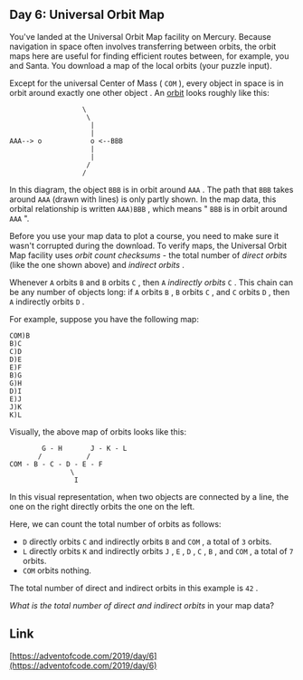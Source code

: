 ## Day 6: Universal Orbit Map

You've landed at the Universal Orbit Map facility on Mercury. Because navigation in space often involves transferring between orbits, the orbit maps here are useful for finding efficient routes between, for example, you and Santa. You download a map of the local orbits (your puzzle input).

Except for the universal Center of Mass ( `COM` ), every object in space is in orbit around exactly one other object . An [orbit](https://en.wikipedia.org/wiki/Orbit) looks roughly like this:

```
                  \
                   \
                    |
                    |
AAA--> o            o <--BBB
                    |
                    |
                   /
                  /
```

In this diagram, the object `BBB` is in orbit around `AAA` . The path that `BBB` takes around `AAA` (drawn with lines) is only partly shown. In the map data, this orbital relationship is written `AAA)BBB` , which means " `BBB` is in orbit around `AAA` ".

Before you use your map data to plot a course, you need to make sure it wasn't corrupted during the download. To verify maps, the Universal Orbit Map facility uses _orbit count checksums_ - the total number of _direct orbits_ (like the one shown above) and _indirect orbits_ .

Whenever `A` orbits `B` and `B` orbits `C` , then `A` _indirectly orbits_ `C` . This chain can be any number of objects long: if `A` orbits `B` , `B` orbits `C` , and `C` orbits `D` , then `A` indirectly orbits `D` .

For example, suppose you have the following map:

```
COM)B
B)C
C)D
D)E
E)F
B)G
G)H
D)I
E)J
J)K
K)L
```

Visually, the above map of orbits looks like this:

```
        G - H       J - K - L
       /           /
COM - B - C - D - E - F
               \
                I
```

In this visual representation, when two objects are connected by a line, the one on the right directly orbits the one on the left.

Here, we can count the total number of orbits as follows:

- `D` directly orbits `C` and indirectly orbits `B` and `COM` , a total of `3` orbits.
- `L` directly orbits `K` and indirectly orbits `J` , `E` , `D` , `C` , `B` , and `COM` , a total of `7` orbits.
- `COM` orbits nothing.

The total number of direct and indirect orbits in this example is `42` .

_What is the total number of direct and indirect orbits_ in your map data?

## Link

[https://adventofcode.com/2019/day/6](https://adventofcode.com/2019/day/6)
